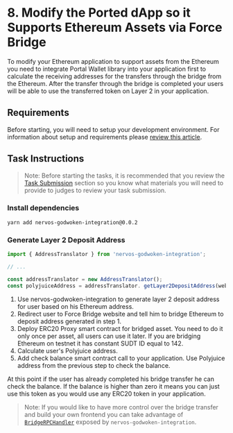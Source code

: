 # 8. Modify the Ported dApp so it Supports Ethereum Assets via Force Bridge

To modify your Ethereum application to support assets from the Ethereum you need to integrate Portal Wallet library into your application first to calculate the receiving addresses for the transfers through the bridge from the Ethereum. After the transfer through the bridge is completed your users will be able to use the transferred token on Layer 2 in your application.

## Requirements

Before starting, you will need to setup your development environment. For information about setup and requirements please [review this article](../tasks-setup-and-requirements/tasks-setup-and-requirements.md).


## Task Instructions

> Note: Before starting the tasks, it is recommended that you review the [Task Submission](#task-submission) section so you know what materials you will need to provide to judges to review your task submission.

### Install dependencies

```
yarn add nervos-godwoken-integration@0.0.2
```

### Generate Layer 2 Deposit Address

```js
import { AddressTranslator } from 'nervos-godwoken-integration';

// ...

const addressTranslator = new AddressTranslator();
const polyjuiceAddress = addressTranslator. getLayer2DepositAddress(web3, ethereumAddress);
```


1. Use nervos-godwoken-integration to generate layer 2 deposit address for user based on his Ethereum address.
2. Redirect user to Force Bridge website and tell him to bridge Ethereum to deposit address generated in step 1.
3. Deploy ERC20 Proxy smart contract for bridged asset. You need to do it only once per asset, all users can use it later. If you are bridging Ethereum on testnet it has constant SUDT ID equal to 142. 
4. Calculate user's Polyjuice address.
5. Add check balance smart contract call to your application. Use Polyjuice address from the previous step to check the balance.

At this point if the user has already completed his bridge transfer he can check the balance. If the balance is higher than zero it means you can just use this token as you would use any ERC20 token in your application.

> Note: If you would like to have more control over the bridge transfer and build your own frontend you can take advantage of [`BridgeRPCHandler`](https://github.com/Roger-RumbleFish/nervos-godwoken-integration/blob/master/src/bridge/force-bridge-handler.ts) exposed by `nervos-godwoken-integration`.